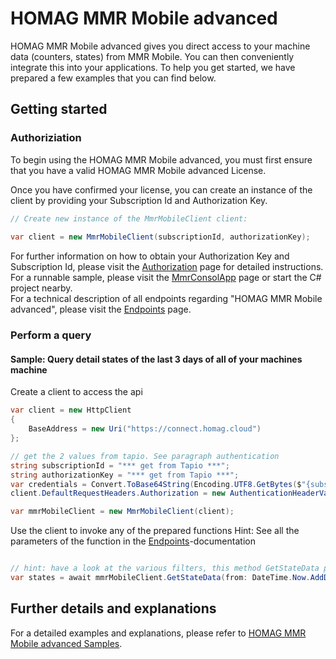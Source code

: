 ﻿# HOMAG MMR Mobile advanced

HOMAG MMR Mobile advanced gives you direct access to your machine data (counters, states) from MMR Mobile. You can then conveniently integrate this into your applications.
To help you get started, we have prepared a few examples that you can find below.

## Getting started

### Authoriziation

To begin using the HOMAG MMR Mobile advanced, you must first ensure that you have a valid HOMAG MMR Mobile advanced License. 

Once you have confirmed your license, you can create an instance of the client by providing your Subscription Id and Authorization Key. 
```c#
// Create new instance of the MmrMobileClient client:
            
var client = new MmrMobileClient(subscriptionId, authorizationKey);
``` 

For further information on how to obtain your Authorization Key and Subscription Id, please visit the [Authorization](./Samples/Authentication/README.md) page for detailed instructions.<br />
For a runnable sample, please visit the [MmrConsolApp](Samples/MmrConsole.cs) page or start the C# project nearby.<br />
For a technical description of all endpoints regarding "HOMAG MMR Mobile advanced", please visit the [Endpoints](./Client/README.md) page.

### Perform a query

#### Sample: Query detail states of the last 3 days of all of your machines machine

Create a client to access the api
```c#
var client = new HttpClient
{
    BaseAddress = new Uri("https://connect.homag.cloud")
};

// get the 2 values from tapio. See paragraph authentication
string subscriptionId = "*** get from Tapio ***";
string authorizationKey = "*** get from Tapio ***";
var credentials = Convert.ToBase64String(Encoding.UTF8.GetBytes($"{subscriptionId}:{authorizationKey}"));
client.DefaultRequestHeaders.Authorization = new AuthenticationHeaderValue("Basic", credentials);

var mmrMobileClient = new MmrMobileClient(client);

```

Use the client to invoke any of the prepared functions
Hint: See all the parameters of the function in the [Endpoints](Client)-documentation
```c#

// hint: have a look at the various filters, this method GetStateData provides
var states = await mmrMobileClient.GetStateData(from: DateTime.Now.AddDays(-3), to: DateTime.Now );

```

## Further details and explanations

For a detailed examples and explanations, please refer to [HOMAG MMR Mobile advanced Samples](./Samples/README.md).

